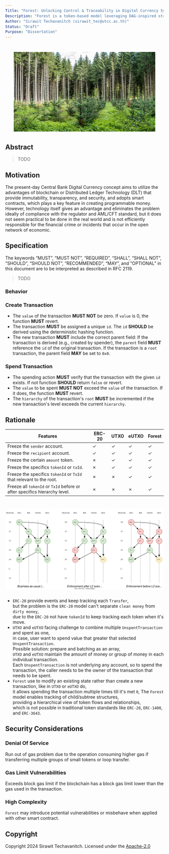 ```yaml
---
Title: "Forest: Unlocking Control & Traceability in Digital Currency System"
Description: "Forest is a token-based model leveraging DAG-inspired structures to enhance traceability, security, and AML/CFT compliance"
Author: "Sirawit Techavanitch (sirawit_tec@utcc.ac.th)"
Status: "Draft"
Purpose: "Dissertation"
---
```


<h1 align="center">
<img src="./docs/assets/banner.png" width="450"/>
</h1>

## Abstract

> TODO

## Motivation

The present-day Central Bank Digital Currency concept aims to utilize the advantages of blockchain or Distributed Ledger Technology (DLT) that provide immutability, transparency, and security, and adopts smart contracts, which plays a key feature in creating programmable money. However, technology itself gives an advantage and eliminates the problem ideally of compliance with the regulator and AML/CFT standard, but it does not seem practical to be done in the real world and is not efficiently responsible for the financial crime or incidents that occur in the open network of economic.

## Specification

The keywords “MUST”, “MUST NOT”, “REQUIRED”, “SHALL”, “SHALL NOT”, “SHOULD”, “SHOULD NOT”, “RECOMMENDED”, “MAY”, and “OPTIONAL” in this document are to be interpreted as described in RFC 2119.

> TODO

### Behavior

### Create Transaction
- The `value` of the transaction **MUST NOT** be zero. If `value` is 0, the function **MUST** revert.  
- The transaction **MUST** be assigned a unique `id`. The `id` **SHOULD** be derived using the deterministic hashing function.  
- The new transaction **MUST** include the correct parent field:
If the transaction is derived (e.g., created by spender), the `parent` field **MUST** reference the `id` of the original transaction.
If the transaction is a `root` transaction, the parent field **MAY** be set to `0x0`.

### Spend Transaction
- The spending action **MUST** verify that the transaction with the given `id` exists. If not function **SHOULD** return `false` or revert.
- The `value` to be spent **MUST NOT** exceed the `value` of the transaction. If it does, the function **MUST** revert.
- The `hierarchy` of the transaction's `root` **MUST** be incremented if the new transaction's level exceeds the current `hierarchy`.


## Rationale

| Features                                                                  | ERC-20 | UTXO | eUTXO | Forest |
| ------------------------------------------------------------------------- | ------ | ---- | ----- | ------ |
| Freeze the `sender` account.                                              | ✓      | ✓    | ✓     | ✓      |
| Freeze the `recipient` account.                                           | ✓      | ✓    | ✓     | ✓      |
| Freeze the certain `amount` token.                                        | ✗      | ✓    | ✓     | ✓      |
| Freeze the specifics `tokenId` or `txId`.                                 | ✗      | ✓    | ✓     | ✓      |
| Freeze the specifics `tokenId` or `TxId` that relevant to the root.       | ✗      | ✗    | ✓     | ✓      |
| Freeze all `tokenId` or `TxId` before or after specifics hierarchy level. | ✗      | ✗    | ✗     | ✓      |

<h1 align="center">
<img src="./docs/assets/diagrams/Forest.svg" width="800"/>
</h1>

- `ERC-20` provide events and keep tracking each `Transfer`,  
  but the problem is the `ERC-20` model can't separate `clean money` from `dirty money`,  
  due to the `ERC-20` not have `tokenId` to keep tracking each token when it's move.
- `UTXO` and `eUTXO` facing challenge to combine multiple `UnspentTransaction` and spent as one,  
  in case, user want to spend value that greater that selected `UnspentTransaction`.  
  Possible solution: prepare and batching as an array,  
  `UTXO` and `eUTXO` maintain the amount of money or group of money in each individual transaction.  
  Each `UnspentTransaction` is not underlying any account,
  so to spend the transaction, the caller needs to be the owner of the transaction that needs to be spent.
- `Forest` use to modify an existing state rather than create a new transaction, like in `UTXO` or `eUTXO` do,  
  it allows spending the transaction multiple times till it's met `0`, The `Forest` model enables tracking of child/subtree structures,  
  providing a hierarchical view of token flows and relationships,  
  which is not possible in traditional token standards like `ERC-20`, `ERC-1400`, and `ERC-3643`.

## Security Considerations

### Denial Of Service
Run out of gas problem due to the operation consuming higher gas if transferring multiple groups of small tokens or loop transfer.

### Gas Limit Vulnerabilities
Exceeds block gas limit if the blockchain has a block gas limit lower than the gas used in the transaction.

### High Complexity
`Forest` may introduce potential vulnerabilities or misbehave when applied with other smart contract.

## Copyright

Copyright 2024 Sirawit Techavanitch. Licensed under the [Apache-2.0](./LICENSE)
